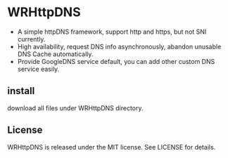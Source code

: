 # WRHttpDNS
- A simple httpDNS framework, support http and https, but not SNI currently. 
- High availability, request DNS info asynchronously, abandon unusable DNS Cache automatically.
- Provide GoogleDNS service default, you can add other custom DNS service easily.

## install
download all files under WRHttpDNS directory.

## License
WRHttpDNS is released under the MIT license. See LICENSE for details.
